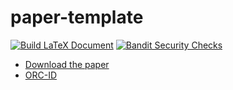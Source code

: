 # paper-template

[![Build LaTeX Document](https://github.com/dead10c5/paper-template/actions/workflows/latex.yaml/badge.svg)](https://github.com/dead10c5/paper-template/actions/workflows/latex.yaml) [![Bandit Security Checks](https://github.com/dead10c5/paper-template/actions/workflows/bandit.yml/badge.svg)](https://github.com/dead10c5/paper-template/actions/workflows/bandit.yml)

* [Download the paper](paper/paper.pdf)
* [ORC-ID](https://orcid.org/0000-0003-4586-8500)
